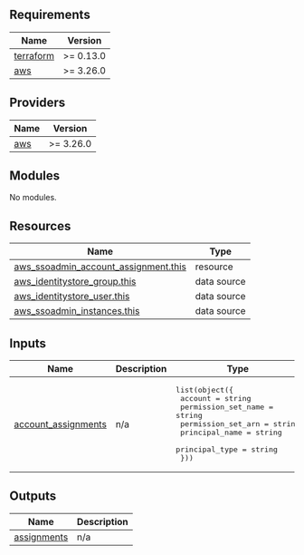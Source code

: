 <!-- BEGIN_TF_DOCS -->
## Requirements

| Name | Version |
|------|---------|
| <a name="requirement_terraform"></a> [terraform](#requirement\_terraform) | >= 0.13.0 |
| <a name="requirement_aws"></a> [aws](#requirement\_aws) | >= 3.26.0 |

## Providers

| Name | Version |
|------|---------|
| <a name="provider_aws"></a> [aws](#provider\_aws) | >= 3.26.0 |

## Modules

No modules.

## Resources

| Name | Type |
|------|------|
| [aws_ssoadmin_account_assignment.this](https://registry.terraform.io/providers/hashicorp/aws/latest/docs/resources/ssoadmin_account_assignment) | resource |
| [aws_identitystore_group.this](https://registry.terraform.io/providers/hashicorp/aws/latest/docs/data-sources/identitystore_group) | data source |
| [aws_identitystore_user.this](https://registry.terraform.io/providers/hashicorp/aws/latest/docs/data-sources/identitystore_user) | data source |
| [aws_ssoadmin_instances.this](https://registry.terraform.io/providers/hashicorp/aws/latest/docs/data-sources/ssoadmin_instances) | data source |

## Inputs

| Name | Description | Type | Default | Required |
|------|-------------|------|---------|:--------:|
| <a name="input_account_assignments"></a> [account\_assignments](#input\_account\_assignments) | n/a | <pre>list(object({<br>    account             = string<br>    permission_set_name = string<br>    permission_set_arn  = string<br>    principal_name      = string<br>    principal_type      = string<br>  }))</pre> | n/a | yes |

## Outputs

| Name | Description |
|------|-------------|
| <a name="output_assignments"></a> [assignments](#output\_assignments) | n/a |
<!-- END_TF_DOCS -->